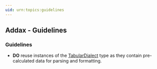 ```yaml
---
uid: urn:topics:guidelines
---
```


## Addax - Guidelines

<p />

### Guidelines

<p />

- **DO** reuse instances of the [TabularDialect](xref:Addax.Formats.Tabular.TabularDialect) type as they contain pre-calculated data for parsing and formatting.
